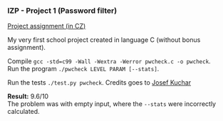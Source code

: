 ### IZP - Project 1 (Password filter)

[Project assignment (in CZ)](https://github.com/smatand/izp1_projekt/blob/master/izp_projekt1.pdf)

My very first school project created in language C (without bonus assignment). 

Compile `gcc -std=c99 -Wall -Wextra -Werror pwcheck.c -o pwcheck`.  
Run the program `./pwcheck LEVEL PARAM [--stats]`.  

Run the tests `./test.py pwcheck`. Credits goes to [Josef Kuchar](https://github.com/JosefKuchar)  

**Result:** 9.6/10  
The problem was with empty input, where the `--stats` were incorrectly calculated. 
